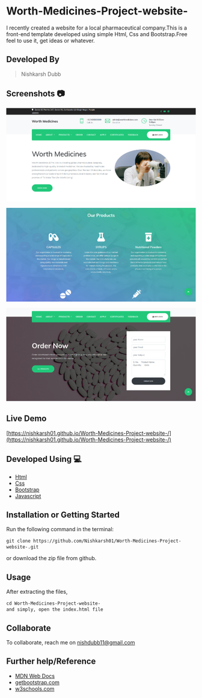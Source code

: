 # Worth-Medicines-Project-website-
I recently created a website for a local pharmaceutical company.This is a front-end template developed using simple Html, Css and Bootstrap.Free feel to use it, get ideas or whatever.

## Developed By
> Nishkarsh Dubb

## Screenshots 📷
![Website Screenshot](screenshots/1.png)

![Website Screenshot](screenshots/2.png)

![Website Screenshot](screenshots/3.png)

## Live Demo 

 [https://nishkarsh01.github.io/Worth-Medicines-Project-website-/](https://nishkarsh01.github.io/Worth-Medicines-Project-website-/)

## Developed Using 💻

+ [Html](https://developer.mozilla.org/en-US/docs/Web/HTML)
+ [Css](https://developer.mozilla.org/en-US/docs/Web/CSS)
+ [Bootstrap](https://getbootstrap.com/)
+ [Javascript](https://developer.mozilla.org/en-US/docs/Web/javascript)

## Installation or Getting Started

Run the following command in the terminal:

	git clone https://github.com/Nishkarsh01/Worth-Medicines-Project-website-.git
or download the zip file from github.
    

## Usage
After extracting the files,

    cd Worth-Medicines-Project-website-
    and simply, open the index.html file

## Collaborate
To collaborate, reach me on [nishdubb11@gmail.com]()


## Further help/Reference

+ [MDN Web Docs](https://developer.mozilla.org/en-US/)
+ [getbootstrap.com](https://getbootstrap.com/)
+ [w3schools.com](https://www.w3schools.com/)

    






